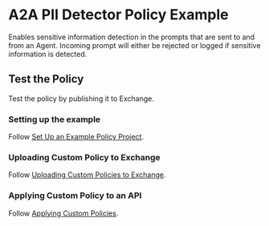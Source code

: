 # A2A PII Detector Policy Example

Enables sensitive information detection in the prompts that are sent to and from an Agent. Incoming prompt will either be rejected or logged if sensitive information is detected.

## Test the Policy

Test the policy by publishing it to Exchange.

### Setting up the example 

Follow [Set Up an Example Policy Project](https://docs.mulesoft.com/pdk/latest/policies-pdk-policy-templates#set-up-an-example-policy-project).

### Uploading Custom Policy to Exchange

Follow [Uploading Custom Policies to Exchange](https://docs.mulesoft.com/pdk/latest/policies-pdk-publish-policies).

### Applying Custom Policy to an API

Follow [Applying Custom Policies](https://docs.mulesoft.com/pdk/latest/policies-pdk-apply-policies).
